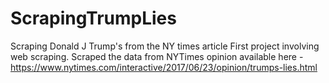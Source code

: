 # ScrapingTrumpLies
Scraping Donald J Trump's from the NY times article
First project involving web scraping.
Scraped the data from NYTimes opinion available here - https://www.nytimes.com/interactive/2017/06/23/opinion/trumps-lies.html
